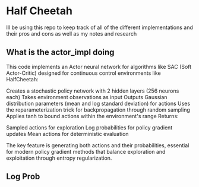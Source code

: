 # Half Cheetah 

 Ill be using this repo to keep track of all of the different implementations and their pros and cons as well as my notes and research 

## What is the actor_impl doing
This code implements an Actor neural network for algorithms like SAC (Soft Actor-Critic) designed for continuous control environments like HalfCheetah:

Creates a stochastic policy network with 2 hidden layers (256 neurons each)
Takes environment observations as input
Outputs Gaussian distribution parameters (mean and log standard deviation) for actions
Uses the reparameterization trick for backpropagation through random sampling
Applies tanh to bound actions within the environment's range
Returns:

Sampled actions for exploration
Log probabilities for policy gradient updates
Mean actions for deterministic evaluation



The key feature is generating both actions and their probabilities, essential for modern policy gradient methods that balance exploration and exploitation through entropy regularization.

## Log Prob


